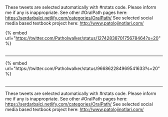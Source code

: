 

These tweets are selected automatically with #rstats code. Please inform me if any is inappropriate.
See other #OralPath pages here: https://serdarbalci.netlify.com/categories/OralPath/ 
See selected social media based textbook project here: http://www.patolojinotlari.com/

{% embed url="https://twitter.com/Patholwalker/status/1274283870175678464?s=20" %}<br>
<br>
<hr>
{% embed url="https://twitter.com/Patholwalker/status/966862284969541633?s=20" %}<br>
<br>
<hr>


These tweets are selected automatically with #rstats code. Please inform me if any is inappropriate.
See other #OralPath pages here: https://serdarbalci.netlify.com/categories/OralPath/ 
See selected social media based textbook project here: http://www.patolojinotlari.com/
